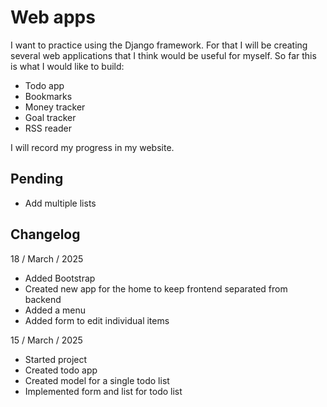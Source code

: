 # Web apps

I want to practice using the Django framework. For that I will be creating several web applications that I think would be useful for myself. So far this is what I would like to build:

* Todo app
* Bookmarks
* Money tracker
* Goal tracker
* RSS reader

I will record my progress in my website.

## Pending
* Add multiple lists

## Changelog
18 / March / 2025
* Added Bootstrap
* Created new app for the home to keep frontend separated from backend
* Added a menu
* Added form to edit individual items

15 / March / 2025
* Started project
* Created todo app
* Created model for a single todo list
* Implemented form and list for todo list
